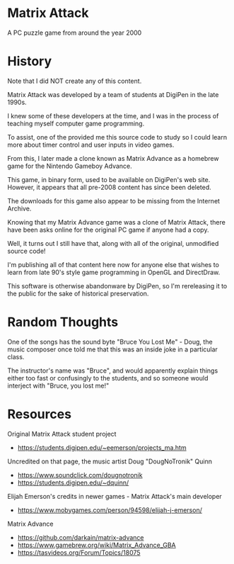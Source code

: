 # Matrix Attack
A PC puzzle game from around the year 2000




# History

Note that I did NOT create any of this content.

Matrix Attack was developed by a team of students at DigiPen in the late 1990s.

I knew some of these developers at the time, and I was in the process of teaching myself computer game programming.

To assist, one of the provided me this source code to study so I could learn more about timer control and user inputs in video games.

From this, I later made a clone known as Matrix Advance as a homebrew game for the Nintendo Gameboy Advance.

This game, in binary form, used to be available on DigiPen's web site. However, it appears that all pre-2008 content has since been deleted.

The downloads for this game also appear to be missing from the Internet Archive.

Knowing that my Matrix Advance game was a clone of Matrix Attack, there have been asks online for the original PC game if anyone had a copy.

Well, it turns out I still have that, along with all of the original, unmodified source code!

I'm publishing all of that content here now for anyone else that wishes to learn from late 90's style game programming in OpenGL and DirectDraw.

This software is otherwise abandonware by DigiPen, so I'm rereleasing it to the public for the sake of historical preservation.




# Random Thoughts

One of the songs has the sound byte "Bruce You Lost Me" - Doug, the music composer once told me that this was an inside joke in a particular class.

The instructor's name was "Bruce", and would apparently explain things either too fast or confusingly to the students, and so someone would interject
with "Bruce, you lost me!"




# Resources

Original Matrix Attack student project
* https://students.digipen.edu/~eemerson/projects_ma.htm

Uncredited on that page, the music artist Doug "DougNoTronik" Quinn
* https://www.soundclick.com/dougnotronik
* https://students.digipen.edu/~dquinn/

Elijah Emerson's credits in newer games - Matrix Attack's main developer
* https://www.mobygames.com/person/94598/elijah-j-emerson/

Matrix Advance
* https://github.com/darkain/matrix-advance
* https://www.gamebrew.org/wiki/Matrix_Advance_GBA
* https://tasvideos.org/Forum/Topics/18075
